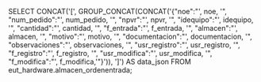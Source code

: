 SELECT CONCAT('[', GROUP_CONCAT(CONCAT('{"noe":"', noe, '", "num_pedido":"', num_pedido, '", "npvr":"', npvr, '", "idequipo":"', idequipo, '", "cantidad":"', cantidad, '", "f_entrada":"', f_entrada, '", "almacen":"', almacen, '", "motivo":"', motivo, '", "documentacion":"', documentacion, '", "observaciones":"', observaciones, '", "usr_registro":"', usr_registro, '", "f_registro":"', f_registro, '", "usr_modifica":"', usr_modifica, '", "f_modifica":"', f_modifica,'"}')), ']') AS data_json
FROM eut_hardware.almacen_ordenentrada;
